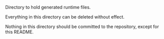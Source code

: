 
Directory to hold generated runtime files.

Everything in this directory can be deleted without effect.

Nothing in this directory should be committed to the repository, except for this README.
